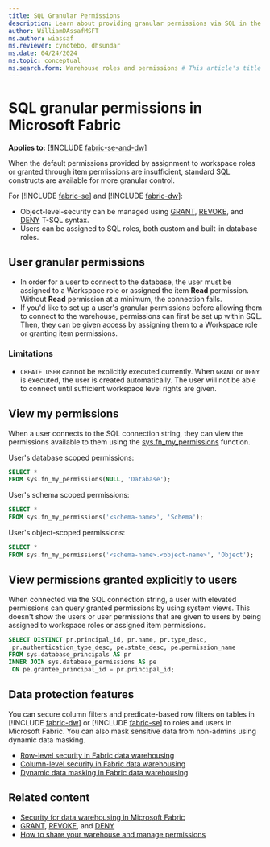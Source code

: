 ```yaml
---
title: SQL Granular Permissions
description: Learn about providing granular permissions via SQL in the warehouse.
author: WilliamDAssafMSFT
ms.author: wiassaf
ms.reviewer: cynotebo, dhsundar
ms.date: 04/24/2024
ms.topic: conceptual
ms.search.form: Warehouse roles and permissions # This article's title should not change. If so, contact engineering.
---
```


# SQL granular permissions in Microsoft Fabric

**Applies to:** [!INCLUDE [fabric-se-and-dw](includes/applies-to-version/fabric-se-and-dw.md)]

When the default permissions provided by assignment to workspace roles or granted through item permissions are insufficient, standard SQL constructs are available for more granular control.

For [!INCLUDE [fabric-se](includes/fabric-se.md)] and [!INCLUDE [fabric-dw](includes/fabric-dw.md)]:

- Object-level-security can be managed using [GRANT](/sql/t-sql/statements/grant-transact-sql?view=fabric&preserve-view=true), [REVOKE](/sql/t-sql/statements/revoke-transact-sql?view=fabric&preserve-view=true), and [DENY](/sql/t-sql/statements/deny-transact-sql?view=fabric&preserve-view=true) T-SQL syntax.
- Users can be assigned to SQL roles, both custom and built-in database roles.

## User granular permissions

- In order for a user to connect to the database, the user must be assigned to a Workspace role or assigned the item **Read** permission. Without **Read** permission at a minimum, the connection fails.
- If you'd like to set up a user's granular permissions before allowing them to connect to the warehouse, permissions can first be set up within SQL. Then, they can be given access by assigning them to a Workspace role or granting item permissions.

### Limitations

- `CREATE USER` cannot be explicitly executed currently. When `GRANT` or `DENY` is executed, the user is created automatically. The user will not be able to connect until sufficient workspace level rights are given.

## View my permissions

When a user connects to the SQL connection string, they can view the permissions available to them using the [sys.fn_my_permissions](/sql/relational-databases/system-functions/sys-fn-my-permissions-transact-sql?view=fabric&preserve-view=true) function.

User's database scoped permissions:

```sql
SELECT *
FROM sys.fn_my_permissions(NULL, 'Database');
```

User's schema scoped permissions:

```sql
SELECT *
FROM sys.fn_my_permissions('<schema-name>', 'Schema');
```

User's object-scoped permissions:

```sql
SELECT *
FROM sys.fn_my_permissions('<schema-name>.<object-name>', 'Object');
```

## View permissions granted explicitly to users

When connected via the SQL connection string, a user with elevated permissions can query granted permissions by using system views. This doesn't show the users or user permissions that are given to users by being assigned to workspace roles or assigned item permissions.

```sql
SELECT DISTINCT pr.principal_id, pr.name, pr.type_desc, 
 pr.authentication_type_desc, pe.state_desc, pe.permission_name
FROM sys.database_principals AS pr
INNER JOIN sys.database_permissions AS pe
 ON pe.grantee_principal_id = pr.principal_id;
```

## Data protection features

You can secure column filters and predicate-based row filters on tables in [!INCLUDE [fabric-dw](includes/fabric-dw.md)] or [!INCLUDE [fabric-se](includes/fabric-se.md)] to roles and users in Microsoft Fabric. You can also mask sensitive data from non-admins using dynamic data masking.

- [Row-level security in Fabric data warehousing](row-level-security.md)
- [Column-level security in Fabric data warehousing](column-level-security.md)
- [Dynamic data masking in Fabric data warehousing](dynamic-data-masking.md)

## Related content

- [Security for data warehousing in Microsoft Fabric](security.md)
- [GRANT](/sql/t-sql/statements/grant-transact-sql?view=fabric&preserve-view=true), [REVOKE](/sql/t-sql/statements/revoke-transact-sql?view=fabric&preserve-view=true), and [DENY](/sql/t-sql/statements/deny-transact-sql?view=fabric&preserve-view=true)
- [How to share your warehouse and manage permissions](share-warehouse-manage-permissions.md)
